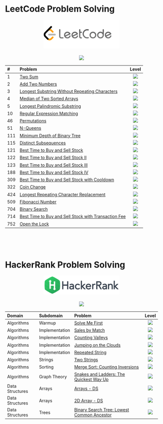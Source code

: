 # LeetCode Problem Solving
<div style='float: center; text-align: center; margin-bottom: 20px' align="center">
  <a href='https://leetcode.com/jiaguo1000' target="_blank">
  <img width="250px" src="LeetCode/icon.png" />
  </a>
</div>

<p align="center">
  <img src="https://img.shields.io/badge/Language-Python-blue">
</p>


| #          | Problem                                 | Level |
| :-------------- |:--------------------------------------- |:-----:|
| 1     | [Two Sum](https://github.com/jiaguo1000/LeetCode-HackerRank/blob/main/LeetCode/Solutions/Two-Sum.py)                                                                                           | <img src="https://img.shields.io/badge/-Easy-brightgreen"> |
| 2     | [Add Two Numbers](https://github.com/jiaguo1000/LeetCode-HackerRank/blob/main/LeetCode/Solutions/Add-Two-Numbers.py)                                                                           | <img src="https://img.shields.io/badge/-Medium-yellow">    |
| 3     | [Longest Substring Without Repeating Characters](https://github.com/jiaguo1000/LeetCode-HackerRank/blob/main/LeetCode/Solutions/Longest-Substring-Without-Repeating-Characters.py)             | <img src="https://img.shields.io/badge/-Medium-yellow">    |
| 4     | [Median of Two Sorted Arrays](https://github.com/jiaguo1000/LeetCode-HackerRank/blob/main/LeetCode/Solutions/Median-of-Two-Sorted-Arrays.py)                                                   | <img src="https://img.shields.io/badge/-Hard-red">         |
| 5     | [Longest Palindromic Substring](https://github.com/jiaguo1000/LeetCode-HackerRank/blob/main/LeetCode/Solutions/Longest-Palindromic-Substring.py)                                               | <img src="https://img.shields.io/badge/-Medium-yellow">    |
| 10    | [Regular Expression Matching](https://github.com/jiaguo1000/LeetCode-HackerRank/blob/main/LeetCode/Solutions/Regular-Expression-Matching.py)                                                   | <img src="https://img.shields.io/badge/-Hard-red">         |
| 46    | [Permutations](https://github.com/jiaguo1000/LeetCode-HackerRank/blob/main/LeetCode/Solutions/Permutations.py)                                                                                 | <img src="https://img.shields.io/badge/-Medium-yellow">    |
| 51    | [N-Queens](https://github.com/jiaguo1000/LeetCode-HackerRank/blob/main/LeetCode/Solutions/N-Queens.py)                                                                                         | <img src="https://img.shields.io/badge/-Hard-red">         |
| 111   | [Minimum Depth of Binary Tree](https://github.com/jiaguo1000/LeetCode-HackerRank/blob/main/LeetCode/Solutions/Minimum-Depth-of-Binary-Tree.py)                                                 | <img src="https://img.shields.io/badge/-Easy-brightgreen"> |
| 115   | [Distinct Subsequences](https://github.com/jiaguo1000/LeetCode-HackerRank/blob/main/LeetCode/Solutions/Distinct-Subsequences.py)                                                               | <img src="https://img.shields.io/badge/-Hard-red">         |
| 121   | [Best Time to Buy and Sell Stock](https://github.com/jiaguo1000/LeetCode-HackerRank/blob/main/LeetCode/Solutions/Best-Time-to-Buy-and-Sell-Stock.py)                                           | <img src="https://img.shields.io/badge/-Easy-brightgreen"> |
| 122   | [Best Time to Buy and Sell Stock II](https://github.com/jiaguo1000/LeetCode-HackerRank/blob/main/LeetCode/Solutions/Best-Time-to-Buy-and-Sell-Stock-II.py)                                     | <img src="https://img.shields.io/badge/-Easy-brightgreen"> |
| 123   | [Best Time to Buy and Sell Stock III](https://github.com/jiaguo1000/LeetCode-HackerRank/blob/main/LeetCode/Solutions/Best-Time-to-Buy-and-Sell-Stock-III.py)                                   | <img src="https://img.shields.io/badge/-Hard-red">         |
| 188   | [Best Time to Buy and Sell Stock IV](https://github.com/jiaguo1000/LeetCode-HackerRank/blob/main/LeetCode/Solutions/Best-Time-to-Buy-and-Sell-Stock-IV.py)                                     | <img src="https://img.shields.io/badge/-Hard-red">         |
| 309   | [Best Time to Buy and Sell Stock with Cooldown](https://github.com/jiaguo1000/LeetCode-HackerRank/blob/main/LeetCode/Solutions/Best-Time-to-Buy-and-Sell-Stock-with-Cooldown.py)               | <img src="https://img.shields.io/badge/-Medium-yellow">    |
| 322   | [Coin Change](https://github.com/jiaguo1000/LeetCode-HackerRank/blob/main/LeetCode/Solutions/Coin-Change.py)                                                                                   | <img src="https://img.shields.io/badge/-Medium-yellow">    |
| 424   | [Longest Repeating Character Replacement](https://github.com/jiaguo1000/LeetCode-HackerRank/blob/main/LeetCode/Solutions/Longest-Repeating-Character-Replacement.py)                           | <img src="https://img.shields.io/badge/-Medium-yellow">    |
| 509   | [Fibonacci Number](https://github.com/jiaguo1000/LeetCode-HackerRank/blob/main/LeetCode/Solutions/Fibonacci-Number.py)                                                                         | <img src="https://img.shields.io/badge/-Easy-brightgreen"> |
| 704   | [Binary Search](https://github.com/jiaguo1000/LeetCode-HackerRank/blob/main/LeetCode/Solutions/Binary-Search.py)                                                                               | <img src="https://img.shields.io/badge/-Easy-brightgreen"> |
| 714   | [Best Time to Buy and Sell Stock with Transaction Fee](https://github.com/jiaguo1000/LeetCode-HackerRank/blob/main/LeetCode/Solutions/Best-Time-to-Buy-and-Sell-Stock-with-Transaction-Fee.py) | <img src="https://img.shields.io/badge/-Medium-yellow">    |
| 752   | [Open the Lock](https://github.com/jiaguo1000/LeetCode-HackerRank/blob/main/LeetCode/Solutions/Open-the-Lock.py)                                                                               | <img src="https://img.shields.io/badge/-Medium-yellow">    |


<p align="center">
<br>
<br>
<br>
</p>


# HackerRank Problem Solving
<div style='float: center; text-align: center; margin-bottom: 20px' align="center">
  <a href='https://www.hackerrank.com/guojia1993' target="_blank">
  <img width="250px" src="HackerRank/icon.png" />
  </a>
</div>

<p align="center">
	<img src="https://img.shields.io/badge/Language-Python-blue">
</p>


| Domain          | Subdomain       | Problem                                 | Level |
| :-------------- | :-------------- |:--------------------------------------- |:-----:|
| Algorithms      | Warmup          | [Solve Me First](https://github.com/jiaguo1000/LeetCode-HackerRank/blob/main/HackerRank/Algorithms/Solve-Me-First.py)                                                            | <img src="https://img.shields.io/badge/-Easy-brightgreen"> |
| Algorithms      | Implementation  | [Sales by Match](https://github.com/jiaguo1000/LeetCode-HackerRank/blob/main/HackerRank/Algorithms/Sales-by-Match.py)                                                            | <img src="https://img.shields.io/badge/-Easy-brightgreen"> |
| Algorithms      | Implementation  | [Counting Valleys](https://github.com/jiaguo1000/LeetCode-HackerRank/blob/main/HackerRank/Algorithms/Counting-Valleys.py)    	                                                   | <img src="https://img.shields.io/badge/-Easy-brightgreen"> |
| Algorithms      | Implementation  | [Jumping on the Clouds](https://github.com/jiaguo1000/LeetCode-HackerRank/blob/main/HackerRank/Algorithms/Jumping-on-the-Clouds.py)                                              | <img src="https://img.shields.io/badge/-Easy-brightgreen"> |
| Algorithms      | Implementation  | [Repeated String](https://github.com/jiaguo1000/LeetCode-HackerRank/blob/main/HackerRank/Algorithms/Repeated-String.py)                                                          | <img src="https://img.shields.io/badge/-Easy-brightgreen"> |
| Algorithms      | Strings         | [Two Strings](https://github.com/jiaguo1000/LeetCode-HackerRank/blob/main/HackerRank/Algorithms/Two-Strings.py)                                                                  | <img src="https://img.shields.io/badge/-Easy-brightgreen"> |
| Algorithms      | Sorting         | [Merge Sort: Counting Inversions](https://github.com/jiaguo1000/LeetCode-HackerRank/blob/main/HackerRank/Algorithms/Merge-Sort-Counting-Inversions.py)                           | <img src="https://img.shields.io/badge/-Hard-red">         |
| Algorithms      | Graph Theory    | [Snakes and Ladders: The Quickest Way Up](https://github.com/jiaguo1000/LeetCode-HackerRank/blob/main/HackerRank/Algorithms/Snakes-and-Ladders-The-Quickest-Way-Up.py)           | <img src="https://img.shields.io/badge/-Medium-yellow">    |
| Data Structures | Arrays          | [Arrays - DS](https://github.com/jiaguo1000/LeetCode-HackerRank/blob/main/HackerRank/Data-Structures/Arrays-DS.py)                                                               | <img src="https://img.shields.io/badge/-Easy-brightgreen"> |
| Data Structures | Arrays          | [2D Array - DS](https://github.com/jiaguo1000/LeetCode-HackerRank/blob/main/HackerRank/Data-Structures/2D-Array-DS.py)                                                           | <img src="https://img.shields.io/badge/-Easy-brightgreen"> |
| Data Structures | Trees           | [Binary Search Tree: Lowest Common Ancestor](https://github.com/jiaguo1000/LeetCode-HackerRank/blob/main/HackerRank/Data-Structures/Binary-Search-Tree-Lowest-Common-Ancestor.py)| <img src="https://img.shields.io/badge/-Easy-brightgreen"> |


